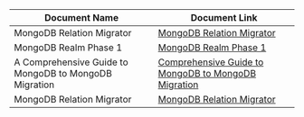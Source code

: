 | Document Name                                               | Document Link                                                                             |
|------------------------------------------------------------|-------------------------------------------------------------------------------------------|
| MongoDB Relation Migrator                                   | [MongoDB Relation Migrator](https://docs.google.com/document/d/1FXf3wnjqrGKWIYwFQLplzFi8tWcyNFAmCfKA_NiZt08/edit#heading=h.knk6c4vud23y) |
| MongoDB Realm Phase 1                                      | [MongoDB Realm Phase 1](https://docs.google.com/document/d/1Qaf6M0DUU4LXXjZDQP8OWxEfQ6_4vvVRUM_gk5LcRUY/edit)                |
| A Comprehensive Guide to MongoDB to MongoDB Migration     | [Comprehensive Guide to MongoDB to MongoDB Migration](https://docs.google.com/document/d/1whKjC8vyTtA_rY1Nkm2-tWQgRYeOkH4F6u2tl6ErqJI/edit#heading=h.jv5qrvbtpb96) |
| MongoDB Relation Migrator     | [MongoDB Relation Migrator](https://docs.google.com/document/d/1FXf3wnjqrGKWIYwFQLplzFi8tWcyNFAmCfKA_NiZt08/edit) |
